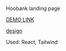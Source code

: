 Hoobank landing page

[DEMO LINK](https://poznianski.github.io/bank_app/)

[design](https://www.figma.com/file/bUGIPys15E78w9bs1l4tgS/HooBank?node-id=1%3A31)

Used: React, Tailwind
